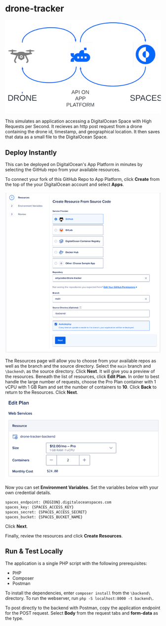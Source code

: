 # drone-tracker

![Drone Tracker Request Path](tracker-be-arch.png)

This simulates an application accessing a DigitalOcean Space with High Requests per Second. It recieves an http post request from a drone containing the drone id, timestamp, and geographical location. It then saves that data as a small file to the DigitalOcean Space.

## Deploy Instantly

This can be deployed on DigitalOcean's App Platform in minutes by selecting the GitHub repo from your available resources.

To connect your fork of this GitHub Repo to App Platform, click **Create** from the top of the your DigitalOcean account and select **Apps**.

![App Platform Resources](dronetracker-resources-001.png)

The Resources page will allow you to choose from your available repos as well as the branch and the source directory. Select the `main` branch and `\backend\` as the source directory. Click **Next**. It will give you a preview of the resources. Beneath the list of resources, click **Edit Plan**. In order to best handle the large number of requests, choose the Pro Plan container with 1 vCPU with 1 GB Ram and set the number of containers to **10**. Click **Back** to return to the Resources. Click **Next**.

![App Platform Container Plan](dronetracker-resources-002.png)

Now you can set **Environment Variables**. Set the variables below with your own credential details.

```
spaces_endpoint: {REGION}.digitaloceanspaces.com
spaces_key: {SPACES_ACCESS_KEY}
spaces_secret: {SPACES_ACCESS_SECRET}
spaces_bucket: {SPACES_BUCKET_NAME}
```

Click **Next**.

Finally, review the resources and click **Create Resources**.

## Run & Test Locally

The application is a single PHP script with the following prerequisites:

- PHP
- Composer
- Postman

To install the dependencies, enter `composer install` from the `\backend\` directory. To run the webserver, run `php -S localhost:8000 -t backend\`.

To post directly to the backend with Postman, copy the application endpoint for the POST request. Select **Body** from the request tabs and **form-data** as the type.
